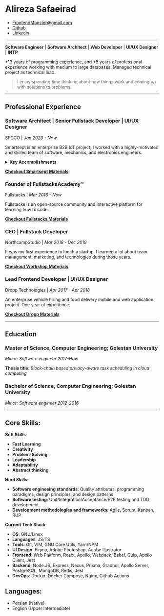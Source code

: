 <!-- omit in toc -->
# Alireza Safaeirad
* FrontendMonster@gmail.com
* [Github](https://github.com/frontendmonster)
* [Linkedin](https://linkedin.com/in/alireza-safaierad-388921122/)

---

**Software Engineer** | **Software Architect** | **Web Developer** | **UI/UX Designer** | **INTP**

+13 years of programming experience, and +5 years of professional experience working with medium to large databases. Managed technical project as technical lead.

> I enjoy spending time thinking about how things work and coming up with solutions to problems.

---

## Professional Experience

### Software Architect | Senior Fullstack Developer | UI/UX Designer
SFGCO | _Jan 2020 - Now_

Smartsept is an enterprise B2B IoT project; I worked with a highly-motivated and skilled team of software, mechanics, and electronics engineers.

<details>
  <summary><b>Key Accomplishments</b></summary>

* Performed as a technical lead, designing and defining processes for other developers as well as doing code reviews and production releases.
* Designed and Implemented a real-time monitoring/administration web application.
* Achieved end-to-end type-safety with `typescript`, `graphql`, `typegen`, and `prisma`.
* Created a fully dockerized development and production environment.
* Successfully installed a Linux server and virtualized environments using `docker-compose` and cloud infrastructure.
* Defined agile git branch strategy and workflow.
* Planed epics and user-stories for agile development.
* Achieve +120% memory efficiency on low-end devices by changing the serializing format.
* Ensured data/event transform reliability between low-end devices and cloud services on connection failure by introducing a multi-queue algorithm.
* Designed the smartsept design system and logo.
</details>

**[Checkout Smartsept Materials](./projects/smartsept.md)**

### Founder of FullstacksAcademy™
Fullstacks | _Mar 2016 - Now_

Fullstacks is an open-source community and interactive platform for learning how to code.

**[Checkout Fullstacks Materials](./projects/fullstacks-app.md)**


### CEO | Fullstack Developer
NorthcampStudio | _Mar 2018 - Dec 2019_

It was my first experience to lunch a startup. I learned a lot about team management, marketing, and technologies during those years.

**[Checkout Workshop Materials](./projects/fullstacks-workshop.md)**

### Lead Frontend Developer | UI/UX Designer
Dropp Technologies | _Apr 2017 - Apr 2018_

An enterprise vehicle hiring and food delivery mobile and web application project. One year of experience.

**[Checkout Dropp Materials](./projects/dropp.md)**

---

## Education

### Master of Science, Computer Engineering; Golestan University
*Minor: Software engineer 2017-Now*

**Thesis title**: *Block-chain based privacy-aware task scheduling in cloud computing*

### Bachelor of Science, Computer Engineering; Golestan University
*Minor: Software engineer 2012-2016*

---

## Core Skills:

**Soft Skills**:
* **Fast Learning**
* **Creativity**
* **Problem-Solving**
* **Leadership**
* **Adaptability**
* **Abstract thinking**

**Hard Skills**:
* **Software engineeing standards**: Quality attributes, programming paradigms, design principles, and design patterns
* **Software testing**: Unit/Integration/Acceptance/E2E testing and TDD development.
* **Development methodologies and frameworks**: Agile, Scrum, Kanban, RUP

**Current Tech Stack**:
* **OS**: GNU/Linux
* **Languages**: JS/TS
* **Tools**: Git, VIM, GNU Core Utils, Yarn/NPM
* **UI Design**: Figma, Adobe Photoshop, Adobe Illustrator
* **Frontend**: Web Platform, React, Apollo, Webpack, Babel, Gulp, Apollo Client, Jest
* **Backend**: Node.JS, Express, Nexus, Prisma, Graphql, Apollo Server, PostgreSQL, MongoDB, Redis, Jest
* **DevOps**: Docker, Docker Compose, Nginx, Github Actions

## Languages:
* Persian (Native)
* English (Upper Intermediate)
